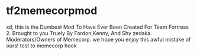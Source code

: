 # tf2memecorpmod
xd, this is the Dumbest Mod To Have Ever Been Created For Team Fortress 2.
Brought to you Truely By Fordon,Kenny, And Shy zedaka. Moderators/Owners of Memecorp.
we hope you enjoy this awful mistake of ours!
test to memecorp hook

